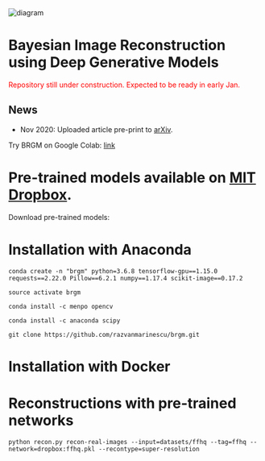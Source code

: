 
&nbsp;
&nbsp;
&nbsp;
&nbsp;
&nbsp;

![diagram](https://i.imgur.com/Nb0123s.png)



# Bayesian Image Reconstruction using Deep Generative Models

<span style="color:red"> Repository still under construction. Expected to be ready in early Jan. </span>


## News

* Nov 2020: Uploaded article pre-print to [arXiv](https://arxiv.org/abs/2012.04567).


Try BRGM on Google Colab: [link](insert-link-here)

# Pre-trained models available on [MIT Dropbox](https://www.dropbox.com/sh/0rj092juxauivzv/AABQoEfvM96u1ehzqYgQoD5Va?dl=0).

Download pre-trained models: 



# Installation with Anaconda

```
conda create -n "brgm" python=3.6.8 tensorflow-gpu==1.15.0 requests==2.22.0 Pillow==6.2.1 numpy==1.17.4 scikit-image==0.17.2
```

```
source activate brgm
```

```
conda install -c menpo opencv
```

```
conda install -c anaconda scipy
```


```
git clone https://github.com/razvanmarinescu/brgm.git 
```

# Installation with Docker


# Reconstructions with pre-trained networks

```
python recon.py recon-real-images --input=datasets/ffhq --tag=ffhq --network=dropbox:ffhq.pkl --recontype=super-resolution
```
